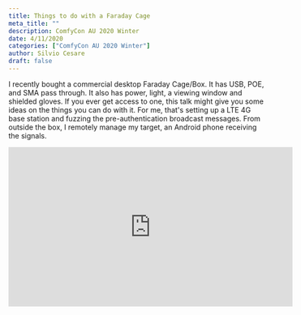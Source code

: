 ```yaml
---
title: Things to do with a Faraday Cage
meta_title: ""
description: ComfyCon AU 2020 Winter
date: 4/11/2020
categories: ["ComfyCon AU 2020 Winter"]
author: Silvio Cesare
draft: false
---
```

I recently bought a commercial desktop Faraday Cage/Box. It has USB, POE, and SMA pass through. It also has power, light, a viewing window and shielded gloves.  If you ever get access to one, this talk might give you some ideas on the things you can do with it. For me, that's setting up a LTE 4G base station and fuzzing the pre-authentication broadcast messages. From outside the box, I remotely manage my target, an Android phone receiving the signals.

<iframe width="560" height="315" src="https://www.youtube.com/embed/SIKgXWgcu1U?si=PvYhhyzDJnyd-jrH" title="YouTube video player" frameborder="0" allow="accelerometer; autoplay; clipboard-write; encrypted-media; gyroscope; picture-in-picture; web-share" allowfullscreen></iframe>
